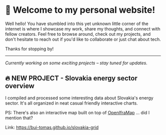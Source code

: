 # 🚀 Welcome to my personal website!

Well hello! You have stumbled into this yet unknown little corner of the internet is where I showcase my work, share my thoughts, and connect with fellow creators. Feel free to browse around, check out my projects, and don't hesitate to reach out if you'd like to collaborate or just chat about tech.

Thanks for stopping by!

---

*Currently working on some exciting projects – stay tuned for updates.*

## 🔥 NEW PROJECT - Slovakia energy sector overview
I compiled and processed some interesting data about Slovakia's energy sector. It's all organized in neat casual friendly interactive charts. 

PS: There's also an interactive map built on top of [OpenIfraMap](https://openinframap.org/) ... did I mention that?

Link: https://bui-tomas.github.io/slovakia-grid

